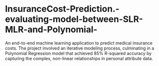 # InsuranceCost-Prediction.-evaluating-model-between-SLR-MLR-and-Polynomial-
An end-to-end machine learning application to predict medical insurance costs. The project involved an iterative modeling process, culminating in a Polynomial Regression model that achieved 85% R-squared accuracy by capturing the complex, non-linear relationships in personal attribute data.
